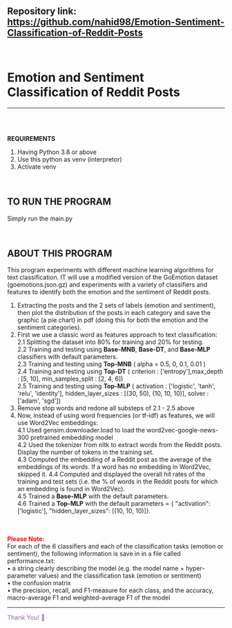 
**Repository link**: https://github.com/nahid98/Emotion-Sentiment-Classification-of-Reddit-Posts
------------
<br>

# Emotion and Sentiment Classification of Reddit Posts
------------
<br>
<br>

<B>REQUIREMENTS</B>
1. Having Python 3.8 or above
2. Use this python as venv (interpretor)
3. Activate venv


<br>

<h2>TO RUN THE PROGRAM</h2>

Simply run the main.py

<br>

<h2>ABOUT THIS PROGRAM</h2>

This program experiments with different machine learning algorithms for text classification.
IT will use a modified version of the GoEmotion dataset (goemotions.json.gz) and experiments with a variety of classifiers and features
to identify both the emotion and the sentiment of Reddit posts.
<br>
1. Extracting the posts and the 2 sets of labels (emotion and sentiment), then plot the distribution
of the posts in each category and save the graphic (a pie chart) in pdf (doing this for both
the emotion and the sentiment categories).
2. First we use a classic word as features approach to text classification:
2.1 Splitting the dataset into 80% for training and 20% for testing.<br>
2.2 Training and testing using <b>Base-MNB</b>, <b>Base-DT</b>, and <b>Base-MLP</b> classifiers with default parameters.<br>
2.3 Training and testing using <b>Top-MNB</b> ( alpha = 0.5, 0, 0.1, 0.01 ) <br>
2.4 Training and testing using <b>Top-DT</b> ( criterion : ['entropy'],max_depth : [5, 10], min_samples_split : [2, 4, 6]) <br>
2.5 Training and testing using <b>Top-MLP</b> ( activation : ['logistic', 'tanh', 'relu', 'identity'], hidden_layer_sizes : [(30, 50), (10, 10, 10)], solver : ['adam', 'sgd'])<br>
3. Remove stop words and redone all substeps of 2.1 - 2.5 above
4. Now, instead of using word frequencies (or tf-idf) as features, we will use Word2Vec embeddings:<br>
4.1 Used gensim.downloader.load to load the word2vec-google-news-300 pretrained embedding model <br>
4.2 Used the tokenizer from nltk to extract words from the Reddit posts. Display the number
of tokens in the training set.<br>
4.3 Computed the embedding of a Reddit post as the average of the embeddings of its words. If
a word has no embedding in Word2Vec, skipped it.
4.4 Computed and displayed the overall hit rates of the training and test sets (i.e. the % of words
in the Reddit posts for which an embedding is found in Word2Vec).<br>
4.5 Trained a <b>Base-MLP</b> with the default parameters.<br>
4.6 Trained a <b>Top-MLP</b> with the default parameters = { "activation": ['logistic'], "hidden_layer_sizes": [(10, 10, 10)]}.<br>


<br> 


<br>

<div>
  <span style="color:red"><B>Please Note:</B></span> <br> 
For each of the 6 classifiers and each of the classification tasks (emotion or sentiment),
the following information is save in in a file called performance.txt:<br>
• a string clearly describing the model (e.g. the model name + hyper-parameter values) and the
classification task (emotion or sentiment)<br>
• the confusion matrix <br>
• the precision, recall, and F1-measure for each class, and the accuracy, macro-average F1 and
weighted-average F1 of the model <br>

---------------

<span style="color:rgb(146,106,166)"> Thank You! &#128578;</span>
  
</div>
